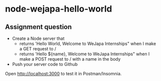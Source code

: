 # node-wejapa-hello-world

## Assignment question

- Create a Node server that 
     - returns 'Hello World, Welcome to WeJapa Internships" when I make a GET request to /
     - returns 'Hello ${name}, Welcome to WeJapa Internships" when I make a POST request to / with a name in the body
- Push your server code to Github

Open [http://localhost:3000](http://localhost:3000) to test it in Postman/Insomnia.
